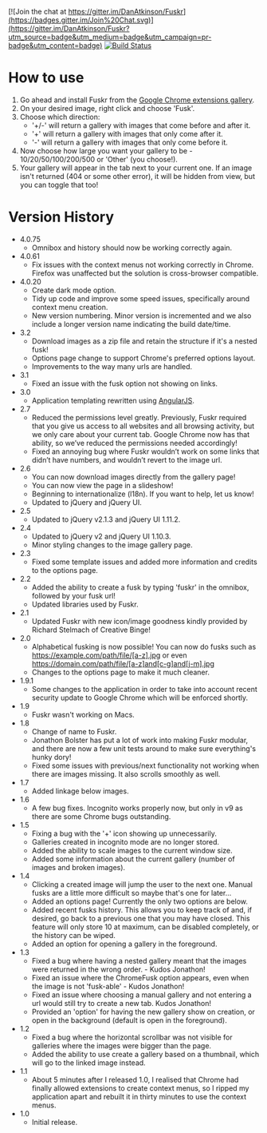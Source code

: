 [![Join the chat at https://gitter.im/DanAtkinson/Fuskr](https://badges.gitter.im/Join%20Chat.svg)](https://gitter.im/DanAtkinson/Fuskr?utm_source=badge&utm_medium=badge&utm_campaign=pr-badge&utm_content=badge)
[![Build Status](https://travis-ci.org/DanAtkinson/Fuskr.svg?branch=master)](https://travis-ci.org/DanAtkinson/Fuskr)

How to use
==========

1. Go ahead and install Fuskr from the [Google Chrome extensions gallery](https://chrome.google.com/webstore/detail/fuskr/glieaboaghdnlglpkekghloldikefofo).
1. On your desired image, right click and choose 'Fusk'.
1. Choose which direction:
   * '+/-' will return a gallery with images that come before and after it.
   * '+' will return a gallery with images that only come after it.
   * '-' will return a gallery with images that only come before it.
1. Now choose how large you want your gallery to be - 10/20/50/100/200/500 or 'Other' (you choose!).
1. Your gallery will appear in the tab next to your current one. If an image isn't returned (404 or some other error), it will be hidden from view, but you can toggle that too!


Version History
===============

* 4.0.75
  * Omnibox and history should now be working correctly again.
* 4.0.61
  * Fix issues with the context menus not working correctly in Chrome. Firefox was unaffected but the solution is cross-browser compatible.
* 4.0.20
  * Create dark mode option.
  * Tidy up code and improve some speed issues, specifically around context menu creation.
  * New version numbering. Minor version is incremented and we also include a longer version name indicating the build date/time.
* 3.2
  * Download images as a zip file and retain the structure if it's a nested fusk!
  * Options page change to support Chrome's preferred options layout.
  * Improvements to the way many urls are handled.
* 3.1
  * Fixed an issue with the fusk option not showing on links.
* 3.0
  * Application templating rewritten using [AngularJS](https://angularjs.org/).
* 2.7
  * Reduced the permissions level greatly. Previously, Fuskr required that you give us access to all websites and all browsing activity, but we only care about your current tab. Google Chrome now has that ability, so we’ve reduced the permissions needed accordingly!
  * Fixed an annoying bug where Fuskr wouldn’t work on some links that didn’t have numbers, and wouldn’t revert to the image url.
* 2.6
  * You can now download images directly from the gallery page!
  * You can now view the page in a slideshow!
  * Beginning to internationalize (l18n). If you want to help, let us know!
  * Updated to jQuery and jQuery UI.
* 2.5
  * Updated to jQuery v2.1.3 and jQuery UI 1.11.2.
* 2.4
  * Updated to jQuery v2 and jQuery UI 1.10.3.
  * Minor styling changes to the image gallery page.
* 2.3
  * Fixed some template issues and added more information and credits to the options page.
* 2.2
  * Added the ability to create a fusk by typing 'fuskr' in the omnibox, followed by your fusk url!
  * Updated libraries used by Fuskr.
* 2.1
  * Updated Fuskr with new icon/image goodness kindly provided by Richard Stelmach of Creative Binge!
* 2.0
  * Alphabetical fusking is now possible! You can now do fusks such as https://example.com/path/file/[a-z].jpg or even https://domain.com/path/file/[a-z]and[c-g]and[j-m].jpg
  * Changes to the options page to make it much cleaner.
* 1.9.1
  * Some changes to the application in order to take into account recent security update to Google Chrome which will be enforced shortly.
* 1.9
  * Fuskr wasn't working on Macs.
* 1.8
  * Change of name to Fuskr.
  * Jonathon Bolster has put a lot of work into making Fuskr modular, and there are now a few unit tests around to make sure everything's hunky dory!
  * Fixed some issues with previous/next functionality not working when there are images missing. It also scrolls smoothly as well.
* 1.7
  * Added linkage below images.
* 1.6
  * A few bug fixes. Incognito works properly now, but only in v9 as there are some Chrome bugs outstanding.
* 1.5
  * Fixing a bug with the '+' icon showing up unnecessarily.
  * Galleries created in incognito mode are no longer stored.
  * Added the ability to scale images to the current window size.
  * Added some information about the current gallery (number of images and broken images).
* 1.4
  * Clicking a created image will jump the user to the next one. Manual fusks are a little more difficult so maybe that's one for later...
  * Added an options page! Currently the only two options are below.
  * Added recent fusks history. This allows you to keep track of and, if desired, go back to a previous one that you may have closed. This feature will only store 10 at maximum, can be disabled completely, or the history can be wiped.
  * Added an option for opening a gallery in the foreground.
* 1.3
  * Fixed a bug where having a nested gallery meant that the images were returned in the wrong order. - Kudos Jonathon!
  * Fixed an issue where the ChromeFusk option appears, even when the image is not 'fusk-able' - Kudos Jonathon!
  * Fixed an issue where choosing a manual gallery and not entering a url would still try to create a new tab. Kudos Jonathon!
  * Provided an 'option' for having the new gallery show on creation, or open in the background (default is open in the foreground).
* 1.2
  * Fixed a bug where the horizontal scrollbar was not visible for galleries where the images were bigger than the page.
  * Added the ability to use create a gallery based on a thumbnail, which will go to the linked image instead.
* 1.1
  * About 5 minutes after I released 1.0, I realised that Chrome had finally allowed extensions to create context menus, so I ripped my application apart and rebuilt it in thirty minutes to use the context menus.
* 1.0
  * Initial release.
